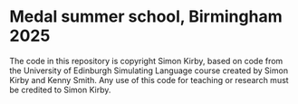 # Medal summer school, Birmingham 2025

The code in this repository is copyright Simon Kirby, based on code from the University of Edinburgh Simulating Language course created by Simon Kirby and Kenny Smith. Any use of this code for teaching or research must be credited to Simon Kirby.
